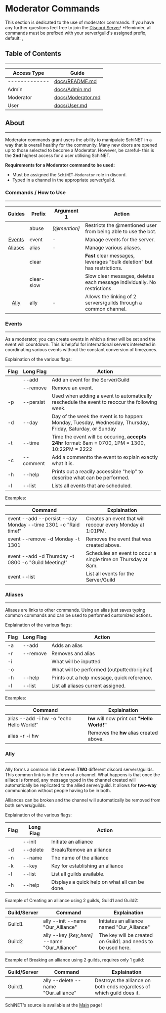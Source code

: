 # Moderator Commands

This section is dedicated to the use of moderator commands. If you have any further questions feel free to join the [Discord Server][discord_server]!
*Reminder, all commands must be prefixed with your server/guild's assigned prefix, default: ,

## Table of Contents

---
| Access Type | Guide  |
| ------ | ------ |
|------------- | [docs/README.md][MainDoc] |
| Admin | [docs/Admin.md][AdminDoc] |
| Moderator | [docs/Moderator.md][ModeratorDoc] |
| User | [docs/User.md][UserDoc] |

## About

---

Moderator commands grant  users the ability to manipulate SchiNET in a way that is overall healthy for the community. Many new doors are opened up to those selected to become a Moderator. However, be careful- this is the **2nd** highest access for a user utilising SchiNET.

__Requirements for a Moderator command to be used:__

* Must be assigned the `SchiNET-Moderator` role in discord.
* Typed in a channel in the appropriate server/guild.

### Commands / How to Use

---

| Guides | Prefix | Argument 1 | Action |
|:------:| ------ | ------ | ------ |
| | abuse | *[@mention]* | Restricts the @mentioned user from being able to use the bot.
| [Events](#events) | event | - | Manage events for the server. |
| [Aliases](#aliases) | alias | - | Manage various aliases. |
| | clear | | **Fast** clear messages, leverages "bulk deletion" but has restrictions. |
| | clear-slow | | Slow clear messages, deletes each message individually. No restrictions. |
| [Ally](#ally) | ally | - | Allows the linking of 2 servers/guilds through a common channel. |

### Events

---

As a moderator, you can create events in which a timer will be set and the event will countdown. This is helpful for international servers interested in coordinating various events without the constant conversion of timezones.

Explaination of the various flags:

| Flag | Long Flag | Action |
| ------ | ------ | ------ |
|  | --add | Add an event for the Server/Guild |
|  | --remove | Remove an event. |
| -p | --persist | Used when adding a event to automatically reschedule the event to reoccur the following week. |
| -d | --day | Day of the week the event is to happen: Monday, Tuesday, Wednesday, Thursday, Friday, Saturday, or Sunday |
| -t | --time | Time the event will be occuring, **accepts 24hr** format: 8am = 0700, 1PM = 1300,  10:22PM = 2222 |
| -c | --comment | Add a commentto the event to explain exactly what it is. |
| -h | --help | Prints out a readily accessible "help" to describe what can be performed. |
| -l | --list | Lists all events that are scheduled.

Examples:

| Command | Explaination |
| ------ | ------ |
| event --add --persist --day Monday --time 1301 -c "Raid time!" | Creates an event that will reoccur every Monday at 1:01PM. |
| event --remove -d Monday -t 1301 | Removes the event that was created above. |
| event --add -d Thursday -t 0800 -c "Guild Meeting!" | Schedules an event to occur a single time on Thursday at 8am. |
| event --list | List all events for the Server/Guild |

### Aliases

---

Aliases are links to other commands. Using an alias just saves typing common commands and can be used to performed customized actions.

Explaination of the various flags:

| Flag | Long Flag | Action |
| ------ | ------ | ------ |
| -a | --add | Adds an alias |
| -r | --remove | Removes and alias |
| -i | | What will be inputted |
| -o | | What will be performed (outputted/original) |
| -h | --help | Prints out a help message, quick reference. |
| -l | --list | List all aliases current assigned.

Examples:

| Command | Explaination |
| ------ | ------ |
| alias --add -i hw -o "echo Hello World!" | **hw** will now print out **"Hello World!"** |
| alias -r -i hw | Removes the **hw** alias created above. |

### Ally

---

Ally forms a common link between **TWO** different discord servers/guilds. This common link is in the form of a channel. What happens is that once the alliace is formed, any message typed in the channel created will automatically be replicated to the allied server/guild. It allows for **two-way** communication without people having to be in both.

Alliances can be broken and the channel will automatically be removed from both servers/guilds.

Explaination of the various flags:

| Flag | Long Flag | Action |
| ------ | ------ | ------ |
| | --init | Initiate an alliance |
| -d | --delete | Break/Remove an alliance |
| -n | --name | The name of the alliance |
| -k | --key | Key for establishing an alliance |
| -l | --list | List all guilds available. |
|-h | --help | Displays a quick help on what all can be done. |

Example of Creating an alliance using 2 guilds, Guild1 and Guild2:

| Guild/Server |Command | Explaination |
| ------ | ------ | ------ |
| Guild1 | ally --init --name "Our_Alliance" | Initiates an alliance named "Our_Alliance" |
| Guild2 | ally --key *[key_here]*  --name "Our_Alliance" | The key will be created on Guild1 and needs to be used here. |

Example of Breaking an alliance using 2 guilds, requires only 1 guild:

| Guild/Server |Command | Explaination |
| ------ | ------ | ------ |
| Guild1 | ally --delete --name "Our_alliance" | Destroys the alliance on both ends regardless of which guild does it. |

SchiNET's source is available at the [Main][Home] page!

[//]: # (Guide Links:)
[Home]: <https://github.com/d0x1p2/SchiNET/>
[MainDoc]: <https://github.com/d0x1p2/SchiNET/blob/master/docs/README.md>
[AdminDoc]: <https://github.com/d0x1p2/SchiNET/blob/master/docs/Admin.md>
[ModeratorDoc]: <https://github.com/d0x1p2/SchiNET/blob/master/docs/Moderator.md>
[UserDoc]: <https://github.com/d0x1p2/SchiNET/blob/master/docs/User.md>
[//]: # (Other Links:)
[discord_server]: <https://discord.gg/GpHDxx6>
